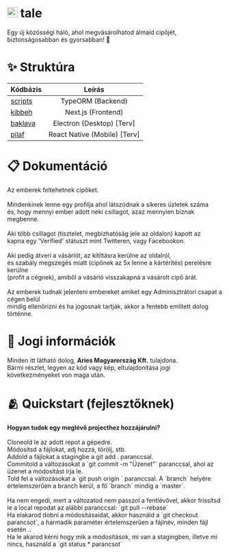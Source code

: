 <h1 align="left">
	<img src="https://i.imgur.com/GBOgfkc.png" width="24" height="24"/>
	<b>tale</b>
</h1>

<p align="left">
	Egy új közösségi háló, ahol megvásárolhatod álmaid cipőjét, <br> biztonságosabban és gyorsabban! 🤩
</p>

<h1 align="left">
	✨ Struktúra
</h1>

| Kódbázis             |        Leírás         |
| :------------------- | :-------------------: |
| [scripts](scripts)   |   TypeORM (Backend)   |
| [kibbeh](kibbeh)     |   Next.js (Frontend)  |
| [baklava](baklava)   |   Electron (Desktop) [Terv]    |
| [pilaf](pilaf)       |   React Native (Mobile) [Terv]|

<h1 align="left">
	📋 Dokumentáció
</h1>

<p align="left">
	Az emberek feltehetnek cipőket. <br><br>
	Mindenkinek lenne egy profilja ahol látszódnak a sikeres üzletek száma <br>
	és, hogy mennyi ember adott neki csillagot, azaz mennyien bíznak megbenne. <br><br>
	Aki több csillagot (tisztelet, megbizhatóság jele az oldalon) kapott az <br> kapna
	egy 'Verified' státuszt mint Twitteren, vagy Facebookon. <br><br>
	Aki pedig átveri a vásárlót, az kitiltásra kerülne az oldalról, <br> és szabály megszegés miatt (cipőnek az 5x lenne a kártérítés) perelésre kerülne <br> (profit a cégnek), amiből a vásárló visszakapná a vásárolt cipő árát. <br><br>
	Az emberek tudnak jelenteni embereket amiket egy Adminisztrátori csapat a cégen
	belül <br> mindig ellenőrizni és ha jogosnak tartják, akkor a fentebb említett dolog történne.
</p>

<h1 align="left">
	🔖 Jogi információk
</h1>

<p align="left">
  	Minden itt látható dolog, <b>Aries Magyarország Kft.</b> tulajdona. <br>
	Bármi részlet, legyen az kód vagy kép, eltulajdonítása jogi
	következményeket von maga után.
</p>

<h1 align="left">
	🫂 Quickstart (fejlesztőknek)
</h1>


<p align="left">
	<b>Hogyan tudok egy meglévő projecthez hozzájárulni?</b>  <br><br>
	Cloneold le az adott repot a gépedre. <br>
	Módosítsd a fájlokat, adj hozzá, törölj, stb. <br>
	Addold a fájlokat a stagingbe a git add . paranccsal.<br>
	Commitold a változásokat a `git commit -m "Üzenet"` paranccsal, ahol az üzenet a módosítást írja le. <br>
	Told fel a változásokat a `git push origin <branch>` paranccsal. A `branch` helyére értelemszerűen a branch kerül, a fő `branch` mindig a `master`.
	<br><br>
	Ha nem engedi, mert a változatod nem passzol a fentlévővel, akkor frissítsd le a local repodat az alábbi paranccsal: `git pull --rebase` <br>
	Ha elakarod dobni a módosításaidat, akkor használd a `git checkout parancsot`, a harmadik paraméter értelemszerűen a fájlnév, minden fájl esetén .. <br>
	Ha le akarod kérni hogy mik a módosítások, mi van a stagingben, illetve mi nincs, használd a `git status * parancsot`
</p>
